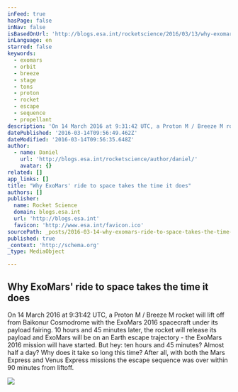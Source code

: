 ```yaml
---
inFeed: true
hasPage: false
inNav: false
isBasedOnUrl: 'http://blogs.esa.int/rocketscience/2016/03/13/why-exomars-ride-to-space-takes-the-time-it-does/'
inLanguage: en
starred: false
keywords:
  - exomars
  - orbit
  - breeze
  - stage
  - tons
  - proton
  - rocket
  - escape
  - sequence
  - propellant
description: 'On 14 March 2016 at 9:31:42 UTC, a Proton M / Breeze M rocket will lift off from Baikonur Cosmodrome with the ExoMars 2016 spacecraft under its payload fairing.  10 hours and 45 minutes later, the rocket will release its payload and ExoMars will be on an Earth escape trajectory - the ExoMars 2016 mission will have started.  But hey: ten hours and 45 minutes? Almost half a day? Why does it take so long this time? After all, with both the Mars Express and Venus Express missions the escape sequence was over within 90 minutes from liftoff.'
datePublished: '2016-03-14T09:56:49.462Z'
dateModified: '2016-03-14T09:56:35.648Z'
author:
  - name: Daniel
    url: 'http://blogs.esa.int/rocketscience/author/daniel/'
    avatar: {}
related: []
app_links: []
title: "Why ExoMars' ride to space takes the time it does"
authors: []
publisher:
  name: Rocket Science
  domain: blogs.esa.int
  url: 'http://blogs.esa.int'
  favicon: 'http://www.esa.int/favicon.ico'
sourcePath: _posts/2016-03-14-why-exomars-ride-to-space-takes-the-time-it-does.md
published: true
_context: 'http://schema.org'
_type: MediaObject

---
```

<article style=""><h1>Why ExoMars' ride to space takes the time it does</h1><p>On 14 March 2016 at 9:31:42 UTC, a Proton M / Breeze M rocket will lift off from Baikonur Cosmodrome with the ExoMars 2016 spacecraft under its payload fairing.  10 hours and 45 minutes later, the rocket will release its payload and ExoMars will be on an Earth escape trajectory - the ExoMars 2016 mission will have started.  But hey: ten hours and 45 minutes? Almost half a day? Why does it take so long this time? After all, with both the Mars Express and Venus Express missions the escape sequence was over within 90 minutes from liftoff.</p><img src="https://s3-us-west-2.amazonaws.com/the-grid-img/p/0a7052033c45e2d66f34ec0f88c74d27a23fa2ec.jpg" /></article>